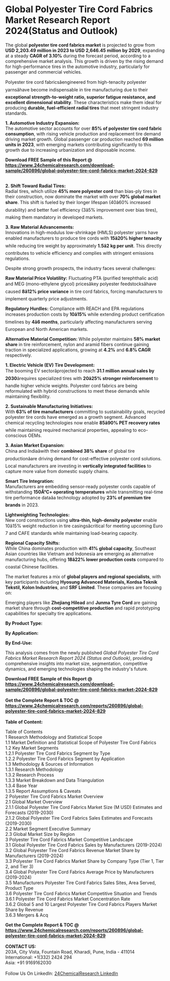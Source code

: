 <h1>Global Polyester Tire Cord Fabrics Market Research Report 2024(Status and Outlook)</h1><p>The global <strong>polyester tire cord fabrics market</strong> is projected to grow from <strong>USD 2,203.49 million in 2023 to USD 2,646.45 million by 2029</strong>, expanding at a steady <strong>CAGR of 3.10%</strong> during the forecast period, according to a comprehensive market analysis. This growth is driven by the rising demand for high-performance tires in the automotive industry, particularly for passenger and commercial vehicles.</p><p>Polyester tire cord fabricsâengineered from high-tenacity polyester yarnsâhave become indispensable in tire manufacturing due to their <strong>exceptional strength-to-weight ratio, superior fatigue resistance, and excellent dimensional stability</strong>. These characteristics make them ideal for producing <strong>durable, fuel-efficient radial tires</strong> that meet stringent industry standards.</p><p><strong>1. Automotive Industry Expansion:</strong><br>
The automotive sector accounts for over <strong>85% of polyester tire cord fabric consumption</strong>, with rising vehicle production and replacement tire demand driving market growth. Global passenger car production reached <strong>69 million units in 2023</strong>, with emerging markets contributing significantly to this growth due to increasing urbanization and disposable income.</p><div><b>Download FREE Sample of this Report @ 
            <a href="https://www.24chemicalresearch.com/download-sample/260896/global-polyester-tire-cord-fabrics-market-2024-829">
            https://www.24chemicalresearch.com/download-sample/260896/global-polyester-tire-cord-fabrics-market-2024-829</a></b></div><br><p><strong>2. Shift Toward Radial Tires:</strong><br>
Radial tires, which utilize <strong>45% more polyester cord</strong> than bias-ply tires in their construction, now dominate the market with over <strong>70% global market share</strong>. This shift is fueled by their longer lifespan (40â60% increased durability) and better fuel efficiency (3â5% improvement over bias tires), making them mandatory in developed markets.</p><p><strong>3. Raw Material Advancements:</strong><br>
Innovations in high-modulus low-shrinkage (HMLS) polyester yarns have enabled manufacturers to produce tire cords with <strong>15â20% higher tenacity</strong> while reducing tire weight by approximately <strong>1.5â2 kg per unit</strong>. This directly contributes to vehicle efficiency and complies with stringent emissions regulations.</p><p>Despite strong growth prospects, the industry faces several challenges:</p><p><strong>Raw Material Price Volatility:</strong> Fluctuating PTA (purified terephthalic acid) and MEG (mono-ethylene glycol) pricesâkey polyester feedstocksâhave caused <strong>8â12% price variance</strong> in tire cord fabrics, forcing manufacturers to implement quarterly price adjustments.</p><p><strong>Regulatory Hurdles:</strong> Compliance with REACH and EPA regulations increases production costs by <strong>10â15%</strong> while extending product certification timelines by <strong>4â6 months</strong>, particularly affecting manufacturers serving European and North American markets.</p><p><strong>Alternative Material Competition:</strong> While polyester maintains <strong>58% market share</strong> in tire reinforcement, nylon and aramid fibers continue gaining traction in specialized applications, growing at <strong>4.2%</strong> and <strong>6.8% CAGR</strong> respectively.</p><p><strong>1. Electric Vehicle (EV) Tire Development:</strong><br>
The booming EV sectorâprojected to reach <strong>31.1 million annual sales by 2030</strong>ârequires specialized tires with <strong>20â25% stronger reinforcement</strong> to handle higher vehicle weights. Polyester cord fabrics are being reformulated with hybrid constructions to meet these demands while maintaining flexibility.</p><p><strong>2. Sustainable Manufacturing Initiatives:</strong><br>
With <strong>63% of tire manufacturers</strong> committing to sustainability goals, recycled polyester tire cords have emerged as a growth segment. Advanced chemical recycling technologies now enable <strong>85â90% PET recovery rates</strong> while maintaining required mechanical properties, appealing to eco-conscious OEMs.</p><p><strong>3. Asian Market Expansion:</strong><br>
China and Indiaâwith their <strong>combined 38% share</strong> of global tire productionâare driving demand for cost-effective polyester cord solutions. Local manufacturers are investing in <strong>vertically integrated facilities</strong> to capture more value from domestic supply chains.</p><p><strong>Smart Tire Integration:</strong><br>
	Manufacturers are embedding sensor-ready polyester cords capable of withstanding <strong>150Â°C+ operating temperatures</strong> while transmitting real-time tire performance dataâa technology adopted by <strong>23% of premium tire brands</strong> in 2023.</p><p><strong>Lightweighting Technologies:</strong><br>
	New cord constructions using <strong>ultra-thin, high-density polyester</strong> enable 10â15% weight reduction in tire casingsâcritical for meeting upcoming Euro 7 and CAFE standards while maintaining load-bearing capacity.</p><p><strong>Regional Capacity Shifts:</strong><br>
	While China dominates production with <strong>41% global capacity</strong>, Southeast Asian countries like Vietnam and Indonesia are emerging as alternative manufacturing hubs, offering <strong>18â22% lower production costs</strong> compared to coastal Chinese facilities.</p><p>The market features a mix of <strong>global players and regional specialists</strong>, with key participants including <strong>Hyosung Advanced Materials, Kordsa Teknik Tekstil, Kolon Industries</strong>, and <strong>SRF Limited</strong>. These companies are focusing on:</p><p>Emerging players like <strong>Zhejiang Hilead</strong> and <strong>Junma Tyre Cord</strong> are gaining market share through <strong>cost-competitive production</strong> and rapid prototyping capabilities for specialty tire applications.</p><p><strong>By Product Type:</strong></p><p><strong>By Application:</strong></p><p><strong>By End-Use:</strong></p><p>This analysis comes from the newly published <em>Global Polyester Tire Cord Fabrics Market Research Report 2024 (Status and Outlook)</em>, providing comprehensive insights into market size, segmentation, competitive dynamics, and emerging technologies shaping the industry's future.</p><div><b>Download FREE Sample of this Report @ 
            <a href="https://www.24chemicalresearch.com/download-sample/260896/global-polyester-tire-cord-fabrics-market-2024-829">
            https://www.24chemicalresearch.com/download-sample/260896/global-polyester-tire-cord-fabrics-market-2024-829</a></b></div><br><div><b>Get the Complete Report & TOC @ 
            <a href="https://www.24chemicalresearch.com/reports/260896/global-polyester-tire-cord-fabrics-market-2024-829">
            https://www.24chemicalresearch.com/reports/260896/global-polyester-tire-cord-fabrics-market-2024-829</a></b></div><br>
            <b>Table of Content:</b><p>Table of Contents<br />
1 Research Methodology and Statistical Scope<br />
1.1 Market Definition and Statistical Scope of Polyester Tire Cord Fabrics<br />
1.2 Key Market Segments<br />
1.2.1 Polyester Tire Cord Fabrics Segment by Type<br />
1.2.2 Polyester Tire Cord Fabrics Segment by Application<br />
1.3 Methodology & Sources of Information<br />
1.3.1 Research Methodology<br />
1.3.2 Research Process<br />
1.3.3 Market Breakdown and Data Triangulation<br />
1.3.4 Base Year<br />
1.3.5 Report Assumptions & Caveats<br />
2 Polyester Tire Cord Fabrics Market Overview<br />
2.1 Global Market Overview<br />
2.1.1 Global Polyester Tire Cord Fabrics Market Size (M USD) Estimates and Forecasts (2019-2030)<br />
2.1.2 Global Polyester Tire Cord Fabrics Sales Estimates and Forecasts (2019-2030)<br />
2.2 Market Segment Executive Summary<br />
2.3 Global Market Size by Region<br />
3 Polyester Tire Cord Fabrics Market Competitive Landscape<br />
3.1 Global Polyester Tire Cord Fabrics Sales by Manufacturers (2019-2024)<br />
3.2 Global Polyester Tire Cord Fabrics Revenue Market Share by Manufacturers (2019-2024)<br />
3.3 Polyester Tire Cord Fabrics Market Share by Company Type (Tier 1, Tier 2, and Tier 3)<br />
3.4 Global Polyester Tire Cord Fabrics Average Price by Manufacturers (2019-2024)<br />
3.5 Manufacturers Polyester Tire Cord Fabrics Sales Sites, Area Served, Product Type<br />
3.6 Polyester Tire Cord Fabrics Market Competitive Situation and Trends<br />
3.6.1 Polyester Tire Cord Fabrics Market Concentration Rate<br />
3.6.2 Global 5 and 10 Largest Polyester Tire Cord Fabrics Players Market Share by Revenue<br />
3.6.3 Mergers & Acq</p><div><b>Get the Complete Report & TOC @ 
            <a href="https://www.24chemicalresearch.com/reports/260896/global-polyester-tire-cord-fabrics-market-2024-829">
            https://www.24chemicalresearch.com/reports/260896/global-polyester-tire-cord-fabrics-market-2024-829</a></b></div><br><b>CONTACT US:</b><br>
            203A, City Vista, Fountain Road, Kharadi, Pune, India - 411014<br>
            International: +1(332) 2424 294<br>
            Asia: +91 9169162030 <br><br>
            Follow Us On LinkedIn: <a href="https://www.linkedin.com/company/24chemicalresearch/">24ChemicalResearch LinkedIn</a>